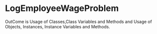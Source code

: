 # LogEmployeeWageProblem
OutCome is Usage of Classes,Class Variables and Methods and Usage of Objects, Instances, Instance Variables and Methods.
